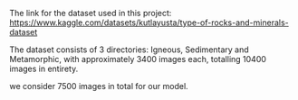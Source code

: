 The link for the dataset used in this project:  https://www.kaggle.com/datasets/kutlayusta/type-of-rocks-and-minerals-dataset

The dataset consists of 3 directories: Igneous, Sedimentary and Metamorphic, with approximately 3400 images each, totalling 10400 images in entirety.

we consider 7500 images in total for our model.